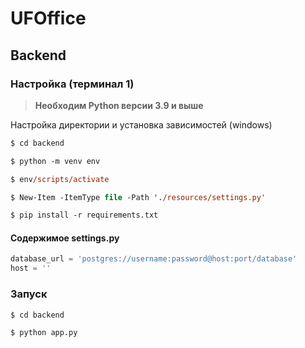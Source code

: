 # UFOffice

## Backend

### Настройка (терминал 1)

>  **Необходим Python версии 3.9 и выше**

Настройка директории и установка зависимостей (windows)

```ps
$ cd backend

$ python -m venv env

$ env/scripts/activate

$ New-Item -ItemType file -Path './resources/settings.py'

$ pip install -r requirements.txt
```

#### Содержимое settings.py
```python
database_url = 'postgres://username:password@host:port/database'
host = ''
```

### Запуск 
```console
$ cd backend

$ python app.py   
```
